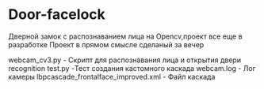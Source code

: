 # Door-facelock
Дверной замок с распознаванием лица на Opencv,проект все еще в разработке
Проект в прямом смысле cделаный за вечер

webcam_cv3.py - Скрипт для распознавания лица и открытия двери
recognition test.py -Тест создания кастомного каскада
webcam.log - Лог камеры
lbpcascade_frontalface_improved.xml - Файл каскада
